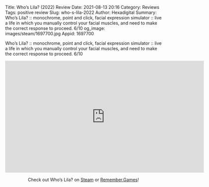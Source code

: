 Title: Who’s Lila? (2022) Review
Date: 2021-08-13 20:16
Category: Reviews
Tags: positive review
Slug: who-s-lila-2022
Author: Hexadigital
Summary: Who’s Lila? :: monochrome, point and click, facial expression simulator :: live a life in which you manually control your facial muscles, and need to make the correct response to proceed. 6/10
og_image: images/steam/1697700.jpg
Appid: 1697700

Who’s Lila? :: monochrome, point and click, facial expression simulator :: live a life in which you manually control your facial muscles, and need to make the correct response to proceed. 6/10

<center><iframe src="https://www.youtube.com/embed/p2iLz0ZjhKk?feature=oembed" allow="accelerometer; autoplay; encrypted-media; gyroscope; picture-in-picture" width="640" height="360" frameborder="0"></iframe>

Check out Who’s Lila? on [Steam](https://store.steampowered.com/app/1697700/?curator_clanid=34633900) or [Remember.Games](https://remember.games/game/1184/)!</center>
